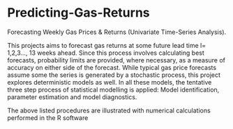 # Predicting-Gas-Returns
Forecasting Weekly Gas Prices &amp; Returns (Univariate Time-Series Analysis).


This projects aims to forecast gas returns at some future lead time l= 1,2,3..., 13 weeks ahead. Since this process involves calculating best forecasts, probability limits are provided, where necessary, as a measure of accuracy on either side of the forecast. While typical gas price forecasts assume some the series is generated by a stochastic process, this project explores deterministic models as well. In all these models, the tentative three step process of statistical modelling is applied: Model identification, parameter estimation and model diagnostics. 

The above listed procedures are illustrated with numerical calculations performed in the R software
